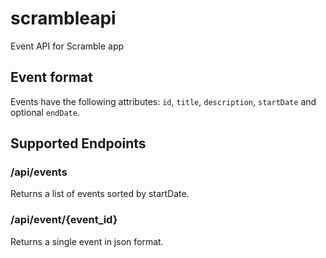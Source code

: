 # scrambleapi

Event API for Scramble app

## Event format

Events have the following attributes: `id`, `title`, `description`, `startDate`
and optional `endDate`.

## Supported Endpoints

### /api/events

Returns a list of events sorted by startDate.

### /api/event/{event_id}

Returns a single event in json format.
